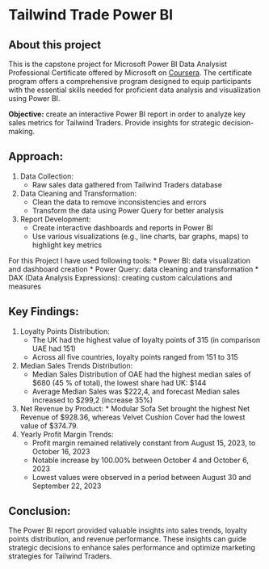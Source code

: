# Tailwind Trade Power BI

## About this project
This is the capstone project for Microsoft Power BI Data Analysist Professional Certificate offered by Microsoft on [Coursera](https://www.coursera.org/professional-certificates/microsoft-power-bi-data-analyst). The certificate program offers a comprehensive program designed to equip participants with the essential skills needed for proficient data analysis and visualization using Power BI.

**Objective:** create an interactive Power BI report in order to analyze key sales metrics for Tailwind Traders. Provide insights for strategic decision-making.

## Approach:

1. Data Collection:
   * Raw sales data gathered from Tailwind Traders database
2. Data Cleaning and Transformation:
   * Clean the data to remove inconsistencies and errors
   * Transform the data using Power Query for better analysis
3. Report Development:
   * Create interactive dashboards and reports in Power BI
   * Use various visualizations (e.g., line charts, bar graphs, maps) to highlight key metrics
     
For this Project I have used following tools:
	* Power BI: data visualization and dashboard creation
	* Power Query: data cleaning and transformation
	* DAX (Data Analysis Expressions): creating custom calculations and measures
 
## Key Findings:
1. Loyalty Points Distribution:
   	* The UK had the highest value of loyalty points of 315 (in comparison UAE had 151)
	* Across all five countries, loyalty points ranged from 151 to 315
2. Median Sales Trends Distribution: 
	* Median Sales Distribution of OAE had the highest median sales of $680 (45 % of total), the lowest share had UK: $144
	* Average Median Sales was $222,4, and forecast Median sales increased  to $299,2 (increase 35%)
 3. Net Revenue by Product:
    	* Modular Sofa Set brought the highest Net Revenue of $928.36, whereas Velvet Cushion Cover had the lowest value of $374.79.
5. Yearly Profit Margin Trends:
	* Profit margin remained relatively constant from August 15, 2023, to October 16, 2023
	* Notable increase by 100.00% between October 4 and October 6, 2023
	* Lowest values were observed in a period between August 30 and September 22, 2023
	
## Conclusion:
The Power BI report provided valuable insights into sales trends, loyalty points distribution, and revenue performance. These insights can guide strategic decisions to enhance sales performance and optimize marketing strategies for Tailwind Traders.
